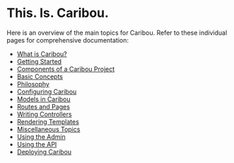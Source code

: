 # This. Is. Caribou.

Here is an overview of the main topics for Caribou.  Refer to these
individual pages for comprehensive documentation:

* [What is Caribou?](what-is-caribou.html)
* [Getting Started](getting-started.html)
* [Components of a Caribou Project](components.html)
* [Basic Concepts](basic-concepts.html)
* [Philosophy](philosophy.html)
* [Configuring Caribou](configuring.html)
* [Models in Caribou](models.html)
* [Routes and Pages](routes.html)
* [Writing Controllers](controllers.html)
* [Rendering Templates](templates.html)
* [Miscellaneous Topics](misc.html)
* [Using the Admin](tutorial.html)
* [Using the API](api.html)
* [Deploying Caribou](deploying.html)
